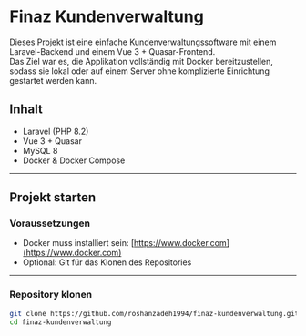 # Finaz Kundenverwaltung

Dieses Projekt ist eine einfache Kundenverwaltungssoftware mit einem Laravel-Backend und einem Vue 3 + Quasar-Frontend.  
Das Ziel war es, die Applikation vollständig mit Docker bereitzustellen, sodass sie lokal oder auf einem Server ohne komplizierte Einrichtung gestartet werden kann.

## Inhalt

- Laravel (PHP 8.2)
- Vue 3 + Quasar
- MySQL 8
- Docker & Docker Compose

---

## Projekt starten

### Voraussetzungen

- Docker muss installiert sein: [https://www.docker.com](https://www.docker.com)
- Optional: Git für das Klonen des Repositories

---

### Repository klonen

```bash
git clone https://github.com/roshanzadeh1994/finaz-kundenverwaltung.git
cd finaz-kundenverwaltung
